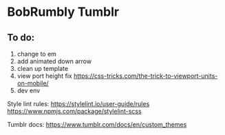 # BobRumbly Tumblr

## To do:
1. change to em
2. add animated down arrow
3. clean up template
4. view port height fix https://css-tricks.com/the-trick-to-viewport-units-on-mobile/
5. dev env

Style lint rules:
https://stylelint.io/user-guide/rules
https://www.npmjs.com/package/stylelint-scss

Tumblr docs:
https://www.tumblr.com/docs/en/custom_themes
